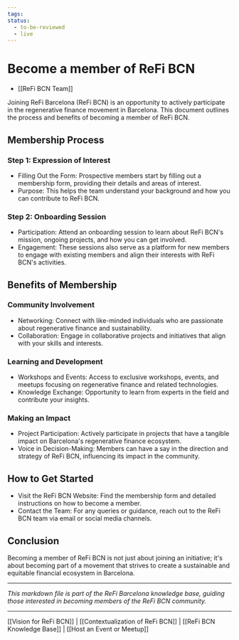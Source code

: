 ```yaml
---
tags: 
status:
  - to-be-reviewed
  - live
---
```

# Become a member of ReFi BCN

- [[ReFi BCN Team]]

Joining ReFi Barcelona (ReFi BCN) is an opportunity to actively participate in the regenerative finance movement in Barcelona. This document outlines the process and benefits of becoming a member of ReFi BCN.

## Membership Process

### Step 1: Expression of Interest

- Filling Out the Form: Prospective members start by filling out a membership form, providing their details and areas of interest.
- Purpose: This helps the team understand your background and how you can contribute to ReFi BCN.

### Step 2: Onboarding Session

- Participation: Attend an onboarding session to learn about ReFi BCN's mission, ongoing projects, and how you can get involved.
- Engagement: These sessions also serve as a platform for new members to engage with existing members and align their interests with ReFi BCN's activities.

## Benefits of Membership

### Community Involvement

- Networking: Connect with like-minded individuals who are passionate about regenerative finance and sustainability.
- Collaboration: Engage in collaborative projects and initiatives that align with your skills and interests.

### Learning and Development

- Workshops and Events: Access to exclusive workshops, events, and meetups focusing on regenerative finance and related technologies.
- Knowledge Exchange: Opportunity to learn from experts in the field and contribute your insights.

### Making an Impact

- Project Participation: Actively participate in projects that have a tangible impact on Barcelona's regenerative finance ecosystem.
- Voice in Decision-Making: Members can have a say in the direction and strategy of ReFi BCN, influencing its impact in the community.

## How to Get Started

- Visit the ReFi BCN Website: Find the membership form and detailed instructions on how to become a member.
- Contact the Team: For any queries or guidance, reach out to the ReFi BCN team via email or social media channels.

## Conclusion

Becoming a member of ReFi BCN is not just about joining an initiative; it's about becoming part of a movement that strives to create a sustainable and equitable financial ecosystem in Barcelona.

---

*This markdown file is part of the ReFi Barcelona knowledge base, guiding those interested in becoming members of the ReFi BCN community.*

---

[[Vision for ReFi BCN]] | [[Contextualization of ReFi BCN]] | [[ReFi BCN Knowledge Base]] | [[Host an Event or Meetup]]

